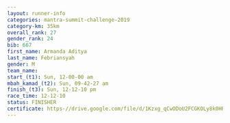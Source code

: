 ```yaml
---
layout: runner-info 
categories: mantra-summit-challenge-2019 
category-km: 35km 
overall_rank: 27
gender_rank: 24
bib: 667
first_name: Armanda Aditya
last_name: Febriansyah
gender: M
team_name: 
start_(t1): Sun, 12-00-00 am
mbah_kamad_(t2): Sun, 09-42-27 am
finish_(t3): Sun, 12-12-10 pm
race_time: 12-12-10
status: FINISHER
certificate: https-//drive.google.com/file/d/1Kzxg_qCwODoU2FCGKOLy8k0HR7fjdHT1/view?usp=sharing
---
```

